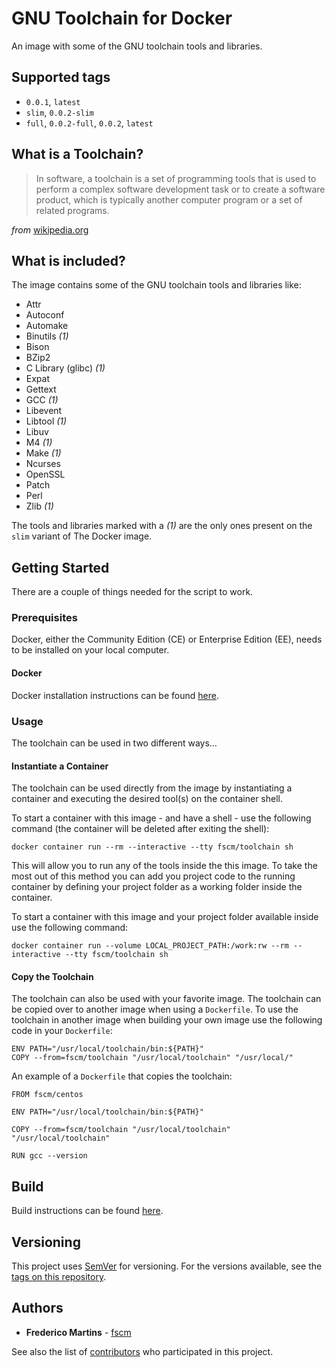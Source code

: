 # GNU Toolchain for Docker

An image with some of the GNU toolchain tools and libraries.

## Supported tags

- `0.0.1`, `latest`
- `slim`, `0.0.2-slim`
- `full`, `0.0.2-full`, `0.0.2`, `latest`

## What is a Toolchain?

> In software, a toolchain is a set of programming tools that is used to perform a complex software development task or to create a software product, which is typically another computer program or a set of related programs.

*from* [wikipedia.org](https://en.wikipedia.org/wiki/Toolchain)

## What is included?

The image contains some of the GNU toolchain tools and libraries like:

- Attr
- Autoconf
- Automake
- Binutils _(1)_
- Bison
- BZip2
- C Library (glibc) _(1)_
- Expat
- Gettext
- GCC _(1)_
- Libevent
- Libtool _(1)_
- Libuv
- M4 _(1)_
- Make _(1)_
- Ncurses
- OpenSSL
- Patch
- Perl
- Zlib _(1)_

The tools and libraries marked with a _(1)_ are the only ones present on the
`slim` variant of The Docker image.

## Getting Started

There are a couple of things needed for the script to work.

### Prerequisites

Docker, either the Community Edition (CE) or Enterprise Edition (EE), needs to
be installed on your local computer.

#### Docker

Docker installation instructions can be found
[here](https://docs.docker.com/install/).

### Usage

The toolchain can be used in two different ways...

#### Instantiate a Container

The toolchain can be used directly from the image by instantiating a container
and executing the desired tool(s) on the container shell.

To start a container with this image - and have a shell - use the following
command (the container will be deleted after exiting the shell):

```
docker container run --rm --interactive --tty fscm/toolchain sh
```

This will allow you to run any of the tools inside the this image. To take the
most out of this method you can add you project code to the running container
by defining your project folder as a working folder inside the container.

To start a container with this image and your project folder available inside
use the following command:

```
docker container run --volume LOCAL_PROJECT_PATH:/work:rw --rm --interactive --tty fscm/toolchain sh
```

#### Copy the Toolchain

The toolchain can also be used with your favorite image. The toolchain can be
copied over to another image when using a `Dockerfile`.
To use the toolchain in another image when building your own image use the
following code in your `Dockerfile`:

```
ENV PATH="/usr/local/toolchain/bin:${PATH}"
COPY --from=fscm/toolchain "/usr/local/toolchain" "/usr/local/"
```

An example of a `Dockerfile` that copies the toolchain:

```
FROM fscm/centos

ENV PATH="/usr/local/toolchain/bin:${PATH}"

COPY --from=fscm/toolchain "/usr/local/toolchain" "/usr/local/toolchain"

RUN gcc --version
```

## Build

Build instructions can be found
[here](https://github.com/fscm/docker-toolchain/blob/master/README.build.md).

## Versioning

This project uses [SemVer](http://semver.org/) for versioning. For the versions
available, see the [tags on this repository](https://github.com/fscm/docker-toolchain/tags).

## Authors

* **Frederico Martins** - [fscm](https://github.com/fscm)

See also the list of [contributors](https://github.com/fscm/docker-toolchain/contributors)
who participated in this project.
